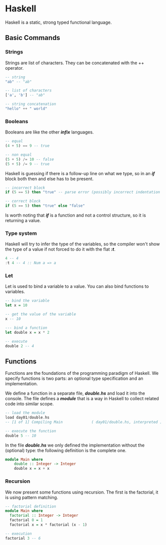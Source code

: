 # Haskell
Haskell is a static, strong typed functional language.

## Basic Commands

### Strings
Strings are list of characters. They can be concatenated with the ++ operator.

```haskell
-- string
"ab" -- "ab"

-- list of characters
['a', 'b'] -- "ab"

-- string concatenation
"hello" ++ " world"
```

### Booleans
Booleans are like the other ***infix*** languages.

```haskell
-- equal
(4 + 5) == 9 -- true

-- non equal
(5 + 5) /= 10 -- false
(5 + 5) /= 9 -- true
```

Haskell is guessing if there is a follow-up line on what we type, so in an ***if*** block both then and else has to be present.

```haskell
-- incorrect block
if (5 == 5) then "true" -- parse error (possibly incorrect indentation or mismatched brackets)

-- correct block
if (5 == 5) then "true" else "false"
```

Is worth noting that ***if*** is a function and not a control structure, so it is returning a value.

### Type system
Haskell will try to infer the type of the variables, so the compiler won't show the type of a value if not forced to do it with the flat ***:t***.

```haskell
4 -- 4
:t 4 -- 4 :: Num a => a
```

### Let
Let is used to bind a variable to a value. You can also bind functions to variables.

```haskell
-- bind the variable
let x = 10

-- get the value of the variable
x -- 10

--- bind a function
let double x = x * 2

-- execute
double 2 -- 4
```

## Functions
Functions are the foundations of the programming paradigm of Haskell. We specify functions is two parts: an optional type specification and an implementation.

We define a function in a separate file, ***double.hs*** and load it into the console. The file defines a ***module*** that is a way in Haskell to collect related code into similar scope.

```haskell
-- load the module
load day01/double.hs
-- [1 of 1] Compiling Main             ( day01/double.hs, interpreted )

-- execute the function
double 5 -- 10
```

In the file ***double.hs*** we only defined the implementation without the (optional) type: the following definition is the complete one.

```haskell
module Main where
    double :: Integer -> Integer
    double x = x + x
```

### Recursion
We now present some functions using recursion. The first is the factorial, it is using pattern matching.

```haskell
-- factorial definition
module Main where
  factorial :: Integer -> Integer
  factorial 0 = 1
  factorial x = x * factorial (x - 1)

-- execution
factorial 3 -- 6
```
